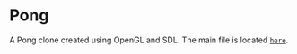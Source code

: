 # Pong

A Pong clone created using OpenGL and SDL. The main file is located [`here`](NYUCodebase/NYUCodebase/main.cpp).
